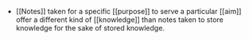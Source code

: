 - [[Notes]] taken for a specific [[purpose]] to serve a particular [[aim]] offer a different kind of [[knowledge]] than notes taken to store knowledge for the sake of stored knowledge.